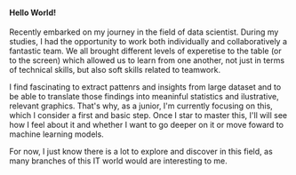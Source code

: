 #### Hello World!

Recently embarked on my journey in the field of data scientist. During my studies, I had the opportunity to work both individually and collaboratively a fantastic team. We all brought different levels of experetise to the table (or to the screen) which allowed us to learn from one another, not just in terms of technical skills, but also soft skills related to teamwork.

I find fascinating to extract pattenrs and insights from large dataset and to be able to translate those findings into meaninful statistics and ilustrative, relevant graphics. That's why, as a junior, I'm currently focusing on this, which I consider a first and basic step. Once I star to master this, I'll will see how I feel about it and whether I want to go deeper on it or move foward to machine learning models.

For now, I just know there is a lot to explore and discover in this field, as many branches of this IT world would are interesting to me.

<!--
**EvaTega/EvaTega** is a ✨ _special_ ✨ repository because its `README.md` (this file) appears on your GitHub profile.

Here are some ideas to get you started:

- 🔭 I’m currently working on ...
- 🌱 I’m currently learning ...
- 👯 I’m looking to collaborate on ...
- 🤔 I’m looking for help with ...
- 💬 Ask me about ...
- 📫 How to reach me: ...
- 😄 Pronouns: ...
- ⚡ Fun fact: ...
-->
